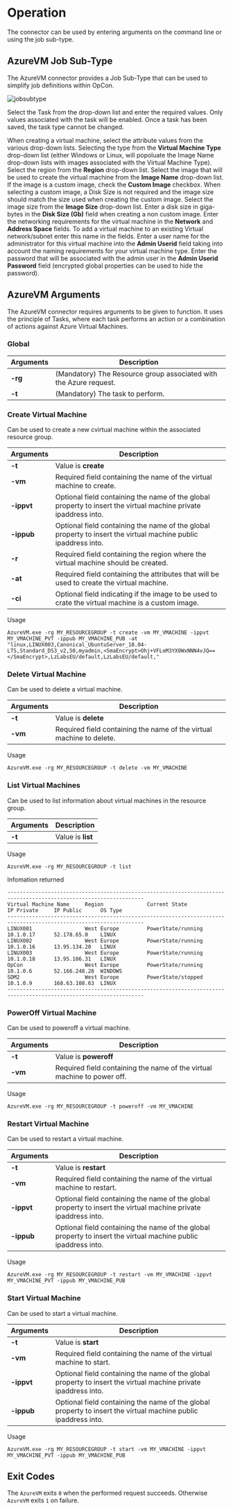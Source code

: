 # Operation

The connector can be used by entering arguments on the command line or using the job sub-type.

## AzureVM Job Sub-Type
The AzureVM connector provides a Job Sub-Type that can be used to simplify job definitions within OpCon.

![jobsubtype](/img/azure_vm_subtype.png)

Select the Task from the drop-down list and enter the required values. Only values associated with the task will be enabled. Once a task has been saved, the task type cannot be changed.

When creating a virtual machine, select the attribute values from the various drop-down lists. 
Selecting the type from the **Virtual Machine Type** drop-down list (either Windows or Linux, will popoluate the Image Name drop-down lists with images associated with the Virtual Machine Type). 
Select the region from the **Region** drop-down list.
Select the image that will be used to create the virtual machine from the **Image Name** drop-down list.
If the image is a custom image, check the **Custom Image** checkbox. When selecting a custom image, a Disk Size is not required and the image size should match the size used when creating the custom image.
Select the image size from the **Image Size** drop-down list.
Enter a disk size in giga-bytes in the **Disk Size (Gb)** field when creating a non custom image.
Enter the networking requirements for the virtual machine in the **Network** and **Address Space** fields. To add a virtual machine to an existing Virtual network/subnet enter this name in the fields.
Enter a user name for the administrator for this virtual machine into the **Admin Userid** field taking into account the naming requirements for your virtual machine type.
Enter the password that will be associated with the admin user in the **Admin Userid Password** field (encrypted global properties can be used to hide the password).

## AzureVM Arguments
The AzureVM connector requires arguments to be given to function. It uses the principle of Tasks, where each task performs an action or a combination of actions against Azure Virtual Machines.

### Global
Arguments  | Description
---------- | -----------
**-rg**    | (Mandatory) The Resource group associated with the Azure request.
**-t**     | (Mandatory) The task to perform.

### Create Virtual Machine
Can be used to create a new cvirtual machine within the associated resource group.

Arguments  | Description
---------- | -----------
**-t**     | Value is **create**
**-vm**    | Required field containing the name of the virtual machine to create.
**-ippvt** | Optional field containing the name of the global property to insert the virtual machine private ipaddress into.
**-ippub** | Optional field containing the name of the global property to insert the virtual machine public ipaddress into.
**-r**     | Required field containing the region where the virtual machine should be created.
**-at**    | Required field containing the attributes that will be used to create the virtual machine.
**-ci**    | Optional field indicating if the image to be used to crate the virtual machine is a custom image.

Usage
```
AzureVM.exe -rg MY_RESOURCEGROUP -t create -vm MY_VMACHINE -ippvt MY_VMACHINE_PVT -ippub MY_VMACHINE_PUB -at "linux,LINUX003,Canonical_UbuntuServer_18.04-LTS,Standard_DS3_v2,50,myadmin,<SmaEncrypt>Ohj+VFLoM3YX0WxNNN4vJQ==</SmaEncrypt>,LzLabsEU/default,LzLabsEU/default,"
```
### Delete Virtual Machine
Can be used to delete a virtual machine.

Arguments  | Description
---------- | -----------
**-t**     | Value is **delete**
**-vm**    | Required field containing the name of the virtual machine to delete.

Usage
```
AzureVM.exe -rg MY_RESOURCEGROUP -t delete -vm MY_VMACHINE
```
### List Virtual Machines
Can be used to list information about virtual machines in the resource group.

Arguments  | Description
---------- | -----------
**-t**     | Value is **list**

Usage
```
AzureVM.exe -rg MY_RESOURCEGROUP -t list 
```
Infomation returned
```
------------------------------------------------------------------------------------------------------------------ 
Virtual Machine Name     Region              Current State                 IP Private     IP Public      OS Type    
------------------------------------------------------------------------------------------------------------------ 
LINUX001                 West Europe         PowerState/running            10.1.0.17      52.178.65.0    LINUX      
LINUX002                 West Europe         PowerState/running            10.1.0.16      13.95.134.20   LINUX      
LINUX003                 West Europe         PowerState/running            10.1.0.18      13.95.106.31   LINUX      
OpCon                    West Europe         PowerState/running            10.1.0.6       52.166.248.28  WINDOWS    
SDM2                     West Europe         PowerState/stopped            10.1.0.9       168.63.108.63  LINUX      
------------------------------------------------------------------------------------------------------------------ 
```
### PowerOff Virtual Machine
Can be used to poweroff a virtual machine.

Arguments  | Description
---------- | -----------
**-t**     | Value is **poweroff**
**-vm**    | Required field containing the name of the virtual machine to power off.

Usage
```
AzureVM.exe -rg MY_RESOURCEGROUP -t poweroff -vm MY_VMACHINE
```
### Restart Virtual Machine
Can be used to restart a virtual machine.

Arguments  | Description
---------- | -----------
**-t**     | Value is **restart**
**-vm**    | Required field containing the name of the virtual machine to restart.
**-ippvt** | Optional field containing the name of the global property to insert the virtual machine private ipaddress into.
**-ippub** | Optional field containing the name of the global property to insert the virtual machine public ipaddress into.

Usage
```
AzureVM.exe -rg MY_RESOURCEGROUP -t restart -vm MY_VMACHINE -ippvt MY_VMACHINE_PVT -ippub MY_VMACHINE_PUB
```
### Start Virtual Machine
Can be used to start a virtual machine.

Arguments  | Description
---------- | -----------
**-t**     | Value is **start**
**-vm**    | Required field containing the name of the virtual machine to start.
**-ippvt** | Optional field containing the name of the global property to insert the virtual machine private ipaddress into.
**-ippub** | Optional field containing the name of the global property to insert the virtual machine public ipaddress into.

Usage
```
AzureVM.exe -rg MY_RESOURCEGROUP -t start -vm MY_VMACHINE -ippvt MY_VMACHINE_PVT -ippub MY_VMACHINE_PUB
```
## Exit Codes
The `AzureVM` exits `0` when the performed request succeeds. Otherwise `AzureVM` exits `1` on failure.
